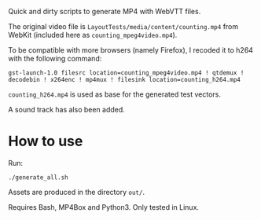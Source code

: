 Quick and dirty scripts to generate MP4 with WebVTT files.

The original video file is `LayoutTests/media/content/counting.mp4` from WebKit
(included here as `counting_mpeg4video.mp4`).

To be compatible with more browsers (namely Firefox), I recoded it to h264 with
the following command:

```
gst-launch-1.0 filesrc location=counting_mpeg4video.mp4 ! qtdemux ! decodebin ! x264enc ! mp4mux ! filesink location=counting_h264.mp4
```

`counting_h264.mp4` is used as base for the generated test vectors.

A sound track has also been added.

# How to use

Run:

```
./generate_all.sh
```

Assets are produced in the directory `out/`.

Requires Bash, MP4Box and Python3. Only tested in Linux.